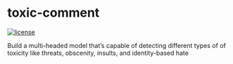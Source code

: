 # toxic-comment
[![license](https://img.shields.io/github/license/mashape/apistatus.svg?maxAge=2592000)](https://github.com/zhenghuazx/toxic-comment/edit/master/LICENSE)

Build a multi-headed model that’s capable of detecting different types of of toxicity like threats, obscenity, insults, and identity-based hate
